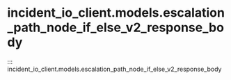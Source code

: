 # incident_io_client.models.escalation_path_node_if_else_v2_response_body

::: incident_io_client.models.escalation_path_node_if_else_v2_response_body
